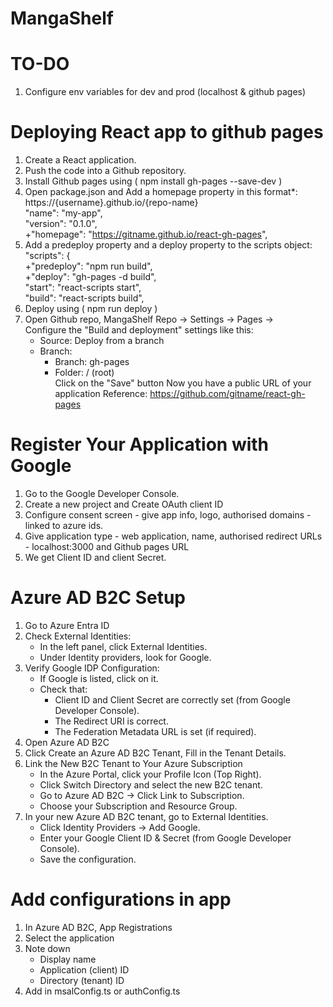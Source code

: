 # MangaShelf
# TO-DO
1. Configure env variables for dev and prod (localhost & github pages)
# Deploying React app to github pages
1. Create a React application.  
2. Push the code into a Github repository.  
3. Install Github pages using ( npm install gh-pages --save-dev )  
4. Open package.json and Add a homepage property in this format*: https://{username}.github.io/{repo-name}  
   "name": "my-app",  
   "version": "0.1.0",  
   +"homepage": "https://gitname.github.io/react-gh-pages",  
5. Add a predeploy property and a deploy property to the scripts object:   
   "scripts": {   
   +"predeploy": "npm run build",   
   +"deploy": "gh-pages -d build",   
   "start": "react-scripts start",   
   "build": "react-scripts build",   
6. Deploy using ( npm run deploy )   
7. Open Github repo, MangaShelf Repo -> Settings -> Pages ->   
   Configure the "Build and deployment" settings like this:   
    + Source: Deploy from a branch   
    + Branch:   
       - Branch: gh-pages   
       - Folder: / (root)   
    Click on the "Save" button
    Now you have a public URL of your application
Reference: https://github.com/gitname/react-gh-pages   


# Register Your Application with Google
1. Go to the Google Developer Console.
2. Create a new project and Create OAuth client ID
3. Configure consent screen - give app info, logo, authorised domains - linked to azure ids.
4. Give application type - web application, name, authorised redirect URLs - localhost:3000 and Github pages URL
5. We get Client ID and client Secret.

# Azure AD B2C Setup
1. Go to Azure Entra ID
2. Check External Identities:
   - In the left panel, click External Identities.
   - Under Identity providers, look for Google.
3. Verify Google IDP Configuration:
   - If Google is listed, click on it.
   - Check that:
      + Client ID and Client Secret are correctly set (from Google Developer Console).
      + The Redirect URI is correct.
      + The Federation Metadata URL is set (if required).
4. Open Azure AD B2C 
5. Click Create an Azure AD B2C Tenant, Fill in the Tenant Details.
6. Link the New B2C Tenant to Your Azure Subscription
    + In the Azure Portal, click your Profile Icon (Top Right).
    + Click Switch Directory and select the new B2C tenant.
    + Go to Azure AD B2C → Click Link to Subscription.
    + Choose your Subscription and Resource Group.
7. In your new Azure AD B2C tenant, go to External Identities.
    + Click Identity Providers → Add Google.
    + Enter your Google Client ID & Secret (from Google Developer Console).
    + Save the configuration.
  
# Add configurations in app
1. In Azure AD B2C, App Registrations
2. Select the application
3. Note down
    + Display name
    + Application (client) ID
    + Directory (tenant) ID
4. Add in msalConfig.ts or authConfig.ts





































